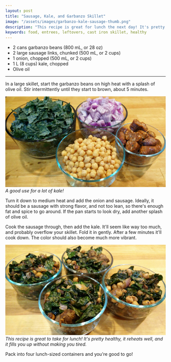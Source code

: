 ```yaml
---
layout: post
title: "Sausage, Kale, and Garbanzo Skillet"
image: "/assets/images/garbanzo-kale-sausage-thumb.png"
description: "This recipe is great for lunch the next day! It's pretty healthy, it reheats well, and it fills you up without making you tired."
keywords: food, entrees, leftovers, cast iron skillet, healthy
---
```


- 2 cans garbanzo beans (800 mL, or 28 oz)
- 2 large sausage links, chunked (500 mL, or 2 cups)
- 1 onion, chopped (500 mL, or 2 cups)
- 1 L (8 cups) kale, chopped
- Olive oil

---

In a large skillet, start the garbanzo beans on high heat with a splash of olive oil. Stir intermittently until they start to brown, about 5 minutes. 

![Kale Garbanzo Ingredients](/assets/images/garbanzo-kale-sausage-ingredients-16x9.png)
*A good use for a lot of kale!*

Turn it down to medium heat and add the onion and sausage. Ideally, it should be a sausage with strong flavor, and not too lean, so there's enough fat and spice to go around. If the pan starts to look dry, add another splash of olive oil. 

Cook the sausage through, then add the kale. It'll seem like way too much, and probably overflow your skillet. Fold it in gently. After a few minutes it'll cook down. The color should also become much more vibrant. 

![Kale Garbanzo Finished](/assets/images/garbanzo-kale-sausage-16x9.png)
*This recipe is great to take for lunch! It's pretty healthy, it reheats well, and it fills you up without making you tired.*

Pack into four lunch-sized containers and you're good to go! 

